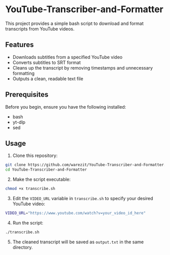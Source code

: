 # YouTube-Transcriber-and-Formatter

This project provides a simple bash script to download and format transcripts from YouTube videos.

## Features

- Downloads subtitles from a specified YouTube video
- Converts subtitles to SRT format
- Cleans up the transcript by removing timestamps and unnecessary formatting
- Outputs a clean, readable text file

## Prerequisites

Before you begin, ensure you have the following installed:
- bash
- yt-dlp
- sed

## Usage

1. Clone this repository:

```bash
git clone https://github.com/warezit/YouTube-Transcriber-and-Formatter.git
cd YouTube-Transcriber-and-Formatter
```

2. Make the script executable:

```bash
chmod +x transcribe.sh
```

3. Edit the `VIDEO_URL` variable in `transcribe.sh` to specify your desired YouTube video:

```sh
VIDEO_URL="https://www.youtube.com/watch?v=your_video_id_here"
```

4. Run the script:
```bash
./transcribe.sh
```
5. The cleaned transcript will be saved as `output.txt` in the same directory.

